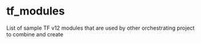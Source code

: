 # tf_modules
List of sample TF v12 modules that are used by other orchestrating project to combine and create 
